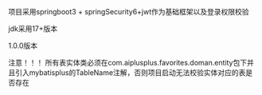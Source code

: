 项目采用springboot3 + springSecurity6+jwt作为基础框架以及登录权限校验

jdk采用17+版本

1.0.0版本


注意！！！
所有表实体类必须在com.aiplusplus.favorites.doman.entity包下并且引入mybatisplus的TableName注解，否则项目启动无法校验实体对应的表是否存在